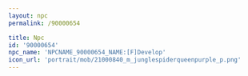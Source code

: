 ```yaml
---
layout: npc
permalink: /90000654

title: Npc
id: '90000654'
npc_name: 'NPCNAME_90000654_NAME:[F]Develop'
icon_url: 'portrait/mob/21000840_m_junglespiderqueenpurple_p.png'
---
```

